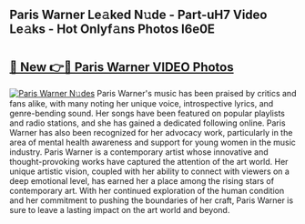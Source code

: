 ## Paris Warner Le𝚊ked N𝚞de - Part-uH7 Video Le𝚊ks - Hot Onlyf𝚊ns Photos l6e0E

# <h2><a href="http://ab71251.deff.icu/?id=Paris+Warner">🔗 New 👉🔴 Paris Warner VIDEO Photos</a></h2>

[![Paris Warner N𝚞des](https://i.imgur.com/rIISA9y.gif)](http://ab71251.deff.icu/?id=Paris+Warner)
Paris Warner's music has been praised by critics and fans alike, with many noting her unique voice, introspective lyrics, and genre-bending sound. Her songs have been featured on popular playlists and radio stations, and she has gained a dedicated following online. Paris Warner has also been recognized for her advocacy work, particularly in the area of mental health awareness and support for young women in the music industry. Paris Warner is a contemporary artist whose innovative and thought-provoking works have captured the attention of the art world. Her unique artistic vision, coupled with her ability to connect with viewers on a deep emotional level, has earned her a place among the rising stars of contemporary art. With her continued exploration of the human condition and her commitment to pushing the boundaries of her craft, Paris Warner is sure to leave a lasting impact on the art world and beyond.
